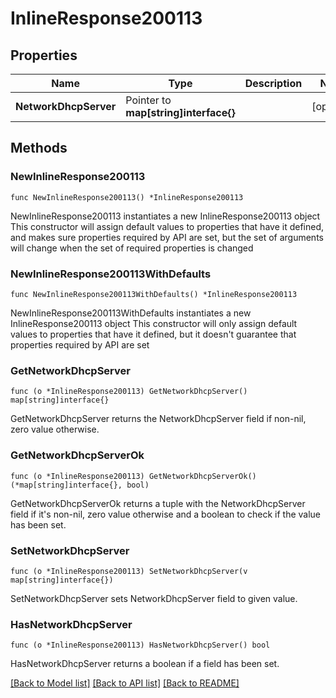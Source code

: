 # InlineResponse200113

## Properties

Name | Type | Description | Notes
------------ | ------------- | ------------- | -------------
**NetworkDhcpServer** | Pointer to **map[string]interface{}** |  | [optional] 

## Methods

### NewInlineResponse200113

`func NewInlineResponse200113() *InlineResponse200113`

NewInlineResponse200113 instantiates a new InlineResponse200113 object
This constructor will assign default values to properties that have it defined,
and makes sure properties required by API are set, but the set of arguments
will change when the set of required properties is changed

### NewInlineResponse200113WithDefaults

`func NewInlineResponse200113WithDefaults() *InlineResponse200113`

NewInlineResponse200113WithDefaults instantiates a new InlineResponse200113 object
This constructor will only assign default values to properties that have it defined,
but it doesn't guarantee that properties required by API are set

### GetNetworkDhcpServer

`func (o *InlineResponse200113) GetNetworkDhcpServer() map[string]interface{}`

GetNetworkDhcpServer returns the NetworkDhcpServer field if non-nil, zero value otherwise.

### GetNetworkDhcpServerOk

`func (o *InlineResponse200113) GetNetworkDhcpServerOk() (*map[string]interface{}, bool)`

GetNetworkDhcpServerOk returns a tuple with the NetworkDhcpServer field if it's non-nil, zero value otherwise
and a boolean to check if the value has been set.

### SetNetworkDhcpServer

`func (o *InlineResponse200113) SetNetworkDhcpServer(v map[string]interface{})`

SetNetworkDhcpServer sets NetworkDhcpServer field to given value.

### HasNetworkDhcpServer

`func (o *InlineResponse200113) HasNetworkDhcpServer() bool`

HasNetworkDhcpServer returns a boolean if a field has been set.


[[Back to Model list]](../README.md#documentation-for-models) [[Back to API list]](../README.md#documentation-for-api-endpoints) [[Back to README]](../README.md)



